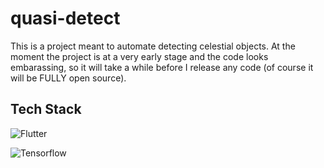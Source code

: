 # quasi-detect
This is a project meant to automate detecting celestial objects. At the moment the project is at a very early stage and the code looks embarassing, so it will take a while before I release any code (of course it will be FULLY open source).

## Tech Stack

![Flutter](https://storage.googleapis.com/cms-storage-bucket/a9d6ce81aee44ae017ee.png)

![Tensorflow](https://upload.wikimedia.org/wikipedia/commons/thumb/a/ab/TensorFlow_logo.svg/1920px-TensorFlow_logo.svg.png)
